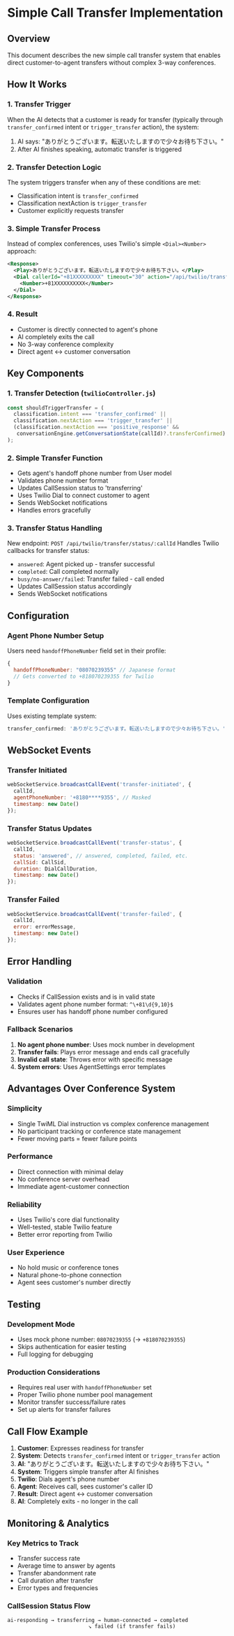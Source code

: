 # Simple Call Transfer Implementation

## Overview

This document describes the new simple call transfer system that enables direct customer-to-agent transfers without complex 3-way conferences.

## How It Works

### 1. Transfer Trigger
When the AI detects that a customer is ready for transfer (typically through `transfer_confirmed` intent or `trigger_transfer` action), the system:
1. AI says: "ありがとうございます。転送いたしますので少々お待ち下さい。"
2. After AI finishes speaking, automatic transfer is triggered

### 2. Transfer Detection Logic
The system triggers transfer when any of these conditions are met:
- Classification intent is `transfer_confirmed`  
- Classification nextAction is `trigger_transfer`
- Customer explicitly requests transfer

### 3. Simple Transfer Process
Instead of complex conferences, uses Twilio's simple `<Dial><Number>` approach:
```xml
<Response>
  <Play>ありがとうございます。転送いたしますので少々お待ち下さい。</Play>
  <Dial callerId="+81XXXXXXXXX" timeout="30" action="/api/twilio/transfer/status/CALL_ID">
    <Number>+81XXXXXXXXXX</Number>
  </Dial>
</Response>
```

### 4. Result
- Customer is directly connected to agent's phone
- AI completely exits the call 
- No 3-way conference complexity
- Direct agent ↔ customer conversation

## Key Components

### 1. Transfer Detection (`twilioController.js`)
```javascript
const shouldTriggerTransfer = (
  classification.intent === 'transfer_confirmed' ||
  classification.nextAction === 'trigger_transfer' ||
  (classification.nextAction === 'positive_response' && 
   conversationEngine.getConversationState(callId)?.transferConfirmed)
);
```

### 2. Simple Transfer Function
- Gets agent's handoff phone number from User model
- Validates phone number format
- Updates CallSession status to 'transferring'
- Uses Twilio Dial to connect customer to agent
- Sends WebSocket notifications
- Handles errors gracefully

### 3. Transfer Status Handling
New endpoint: `POST /api/twilio/transfer/status/:callId`
Handles Twilio callbacks for transfer status:
- `answered`: Agent picked up - transfer successful
- `completed`: Call completed normally  
- `busy/no-answer/failed`: Transfer failed - call ended
- Updates CallSession status accordingly
- Sends WebSocket notifications

## Configuration

### Agent Phone Number Setup
Users need `handoffPhoneNumber` field set in their profile:
```javascript
{
  handoffPhoneNumber: "08070239355" // Japanese format
  // Gets converted to +818070239355 for Twilio
}
```

### Template Configuration
Uses existing template system:
```javascript
transfer_confirmed: 'ありがとうございます。転送いたしますので少々お待ち下さい。'
```

## WebSocket Events

### Transfer Initiated
```javascript
webSocketService.broadcastCallEvent('transfer-initiated', {
  callId,
  agentPhoneNumber: '+8180****9355', // Masked
  timestamp: new Date()
});
```

### Transfer Status Updates
```javascript
webSocketService.broadcastCallEvent('transfer-status', {
  callId,
  status: 'answered', // answered, completed, failed, etc.
  callSid: CallSid,
  duration: DialCallDuration,
  timestamp: new Date()
});
```

### Transfer Failed
```javascript
webSocketService.broadcastCallEvent('transfer-failed', {
  callId,
  error: errorMessage,
  timestamp: new Date()
});
```

## Error Handling

### Validation
- Checks if CallSession exists and is in valid state
- Validates agent phone number format: `^\+81\d{9,10}$`
- Ensures user has handoff phone number configured

### Fallback Scenarios
1. **No agent phone number**: Uses mock number in development
2. **Transfer fails**: Plays error message and ends call gracefully
3. **Invalid call state**: Throws error with specific message
4. **System errors**: Uses AgentSettings error templates

## Advantages Over Conference System

### Simplicity
- Single TwiML Dial instruction vs complex conference management
- No participant tracking or conference state management
- Fewer moving parts = fewer failure points

### Performance  
- Direct connection with minimal delay
- No conference server overhead
- Immediate agent-customer connection

### Reliability
- Uses Twilio's core dial functionality
- Well-tested, stable Twilio feature
- Better error reporting from Twilio

### User Experience
- No hold music or conference tones
- Natural phone-to-phone connection
- Agent sees customer's number directly

## Testing

### Development Mode
- Uses mock phone number: `08070239355` (→ `+818070239355`)
- Skips authentication for easier testing
- Full logging for debugging

### Production Considerations
- Requires real user with `handoffPhoneNumber` set
- Proper Twilio phone number pool management
- Monitor transfer success/failure rates
- Set up alerts for transfer failures

## Call Flow Example

1. **Customer**: Expresses readiness for transfer
2. **System**: Detects `transfer_confirmed` intent or `trigger_transfer` action
3. **AI**: "ありがとうございます。転送いたしますので少々お待ち下さい。"
4. **System**: Triggers simple transfer after AI finishes
5. **Twilio**: Dials agent's phone number
6. **Agent**: Receives call, sees customer's caller ID
7. **Result**: Direct agent ↔ customer conversation
8. **AI**: Completely exits - no longer in the call

## Monitoring & Analytics

### Key Metrics to Track
- Transfer success rate
- Average time to answer by agents  
- Transfer abandonment rate
- Call duration after transfer
- Error types and frequencies

### CallSession Status Flow
```
ai-responding → transferring → human-connected → completed
                          ↘ failed (if transfer fails)
```